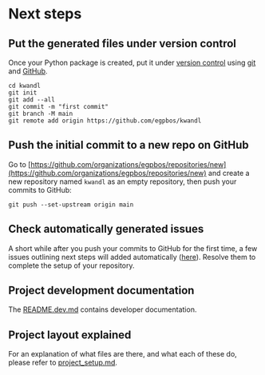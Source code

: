 # Next steps

## Put the generated files under version control

Once your Python package is created, put it under [version
control](https://guide.esciencecenter.nl/#/best_practices/version_control) using
[git](https://git-scm.com/) and [GitHub](https://github.com/).

```shell
cd kwandl
git init
git add --all
git commit -m "first commit"
git branch -M main
git remote add origin https://github.com/egpbos/kwandl
```

## Push the initial commit to a new repo on GitHub

Go to
[https://github.com/organizations/egpbos/repositories/new](https://github.com/organizations/egpbos/repositories/new)
and create a new repository named `kwandl` as an empty repository, then push your commits to GitHub:

```shell
git push --set-upstream origin main
```

## Check automatically generated issues

A short while after you push your commits to GitHub for the first time, a few issues outlining next steps will added
automatically ([here](https://github.com/egpbos/kwandl/issues?q=author%3Aapp%2Fgithub-actions)). Resolve them to complete the
setup of your repository.

## Project development documentation

The [README.dev.md](README.dev.md) contains developer documentation.

## Project layout explained

For an explanation of what files are there, and what each of these do, please refer to [project_setup.md](project_setup.md).
